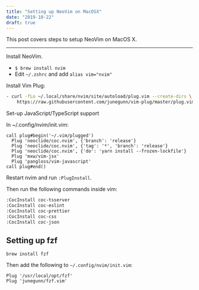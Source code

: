```yaml
---
title: "Setting up NeoVim on MacOSX"
date: "2019-10-22"
draft: true
---
```


This post covers steps to setup NeoVim on MacOS X.

---

Install NeoVim.

- `$ brew install nvim`
- Edit `~/.zshrc` and add `alias vim="nvim"`

Install Vim Plug:

```bash
- curl -fLo ~/.local/share/nvim/site/autoload/plug.vim --create-dirs \
    https://raw.githubusercontent.com/junegunn/vim-plug/master/plug.vim
```

Set-up JavaScript/TypeScript support

In ~/.config/nvim/init.vim:

```
call plug#begin('~/.vim/plugged')
  Plug 'neoclide/coc.nvim', {'branch': 'release'}
  Plug 'neoclide/coc.nvim', {'tag': '*', 'branch': 'release'}
  Plug 'neoclide/coc.nvim', {'do': 'yarn install --frozen-lockfile'}
  Plug 'mxw/vim-jsx'
  Plug 'pangloss/vim-javascript'
call plug#end()
```

Restart nvim and run `:PlugInstall`.

Then run the following commands inside vim:

```bash
:CocInstall coc-tsserver
:CocInstall coc-eslint
:CocInstall coc-prettier
:CocInstall coc-css
:CocInstall coc-json
```

## Setting up fzf

`brew install fzf`

Then add the following to `~/.config/nvim/init.vim`:

```
Plug '/usr/local/opt/fzf'
Plug 'junegunn/fzf.vim'
```
